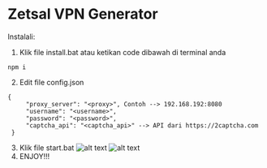# Zetsal VPN Generator

Instalali: 
1. Klik file install.bat atau ketikan code dibawah di terminal anda
```
npm i
```
2. Edit file config.json
 ```
 {
      "proxy_server": "<proxy>", Contoh --> 192.168.192:8080
      "username": "<username>",
      "password": "<password>",
      "captcha_api": "<captcha_api>" --> API dari https://2captcha.com
  }
```
3. Klik file start.bat
![alt text](https://i.imgur.com/lWGKNNs.png)
![alt text](https://i.imgur.com/ggj4fD1.png)
5. ENJOY!!!
